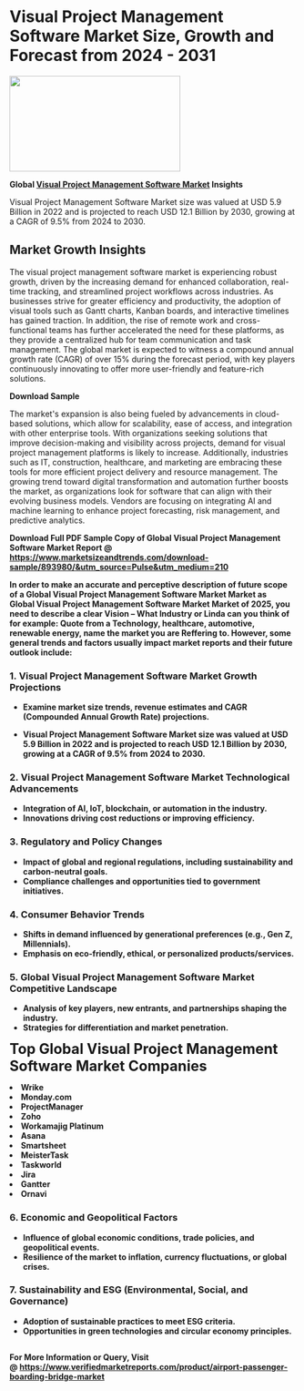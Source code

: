 <H1>Visual Project Management Software Market Size, Growth and Forecast from 2024 - 2031</H1><img class="aligncenter size-medium wp-image-584254" src="https://thirdeyenews.in/wp-content/uploads/2024/09/Global-Market-Research-300x168.jpeg" alt="" width="300" height="168" /><p><strong>Global&nbsp;<a href="https://www.marketsizeandtrends.com/download-sample/893980/&amp;utm_source=Pulse&amp;utm_medium=210">Visual Project Management Software Market</a> Insights</strong></p><p>Visual Project Management Software Market size was valued at USD 5.9 Billion in 2022 and is projected to reach USD 12.1 Billion by 2030, growing at a CAGR of 9.5% from 2024 to 2030.</p><p><h2>Market Growth Insights</h2> <p>The visual project management software market is experiencing robust growth, driven by the increasing demand for enhanced collaboration, real-time tracking, and streamlined project workflows across industries. As businesses strive for greater efficiency and productivity, the adoption of visual tools such as Gantt charts, Kanban boards, and interactive timelines has gained traction. In addition, the rise of remote work and cross-functional teams has further accelerated the need for these platforms, as they provide a centralized hub for team communication and task management. The global market is expected to witness a compound annual growth rate (CAGR) of over 15% during the forecast period, with key players continuously innovating to offer more user-friendly and feature-rich solutions.</p> <p><strong>Download Sample</strong></p> <p>The market's expansion is also being fueled by advancements in cloud-based solutions, which allow for scalability, ease of access, and integration with other enterprise tools. With organizations seeking solutions that improve decision-making and visibility across projects, demand for visual project management platforms is likely to increase. Additionally, industries such as IT, construction, healthcare, and marketing are embracing these tools for more efficient project delivery and resource management. The growing trend toward digital transformation and automation further boosts the market, as organizations look for software that can align with their evolving business models. Vendors are focusing on integrating AI and machine learning to enhance project forecasting, risk management, and predictive analytics. <p><strong></p><p><span class=""><strong>Download Full PDF Sample Copy of Global Visual Project Management Software Market Report</strong> @ <a href="https://www.marketsizeandtrends.com/download-sample/893980/&amp;utm_source=Pulse&amp;utm_medium=210" target="_blank">https://www.marketsizeandtrends.com/download-sample/893980/&amp;utm_source=Pulse&amp;utm_medium=210</a></span></p><p>In order to make an accurate and perceptive description of future scope of a Global&nbsp;Visual Project Management Software Market Market as Global&nbsp;Visual Project Management Software Market Market of 2025, you need to describe a clear Vision &ndash; What Industry or Linda can you think of for example: Quote from a Technology, healthcare, automotive, renewable energy, name the market you are Reffering to. However, some general trends and factors usually impact market reports and their future outlook include:</p><h3>1.&nbsp;<strong>Visual Project Management Software Market Growth Projections</strong></h3><ul><li>Examine market size trends, revenue estimates and CAGR (Compounded Annual Growth Rate) projections.</li><li><p>Visual Project Management Software Market size was valued at USD 5.9 Billion in 2022 and is projected to reach USD 12.1 Billion by 2030, growing at a CAGR of 9.5% from 2024 to 2030.</p></li></ul><h3>2.&nbsp;<strong>Visual Project Management Software Market Technological Advancements</strong></h3><ul><li>Integration of AI, IoT, blockchain, or automation in the industry.</li><li>Innovations driving cost reductions or improving efficiency.</li></ul><h3>3.&nbsp;<strong>Regulatory and Policy Changes</strong></h3><ul><li>Impact of global and regional regulations, including sustainability and carbon-neutral goals.</li><li>Compliance challenges and opportunities tied to government initiatives.</li></ul><h3>4.&nbsp;<strong>Consumer Behavior Trends</strong></h3><ul><li>Shifts in demand influenced by generational preferences (e.g., Gen Z, Millennials).</li><li>Emphasis on eco-friendly, ethical, or personalized products/services.</li></ul><h3>5.&nbsp;<strong>Global Visual Project Management Software Market Competitive Landscape</strong></h3><ul><li>Analysis of key players, new entrants, and partnerships shaping the industry.</li><li>Strategies for differentiation and market penetration.</li></ul><p data-pm-slice="1 1 []"><span style="color: inherit; font-family: inherit; font-size: 25px;">Top Global Visual Project Management Software Market Companies</span></p><div class="" data-test-id=""><p><li>Wrike</li><li> Monday.com</li><li> ProjectManager</li><li> Zoho</li><li> Workamajig Platinum</li><li> Asana</li><li> Smartsheet</li><li> MeisterTask</li><li> Taskworld</li><li> Jira</li><li> Gantter</li><li> Ornavi</li></p></div><h3>6.&nbsp;<strong>Economic and Geopolitical Factors</strong></h3><ul><li>Influence of global economic conditions, trade policies, and geopolitical events.</li><li>Resilience of the market to inflation, currency fluctuations, or global crises.</li></ul><h3>7.&nbsp;<strong>Sustainability and ESG (Environmental, Social, and Governance)</strong></h3><ul><li>Adoption of sustainable practices to meet ESG criteria.</li><li>Opportunities in green technologies and circular economy principles.</li></ul><h2><strong style="font-size: 14px;">For More Information or Query, Visit @&nbsp;</strong><a style="background-color: #ffffff; font-size: 14px;" href="https://www.marketsizeandtrends.com/report/visual-project-management-software-market-/" target="_blank">https://www.verifiedmarketreports.com/product/airport-passenger-boarding-bridge-market</a></h2>
